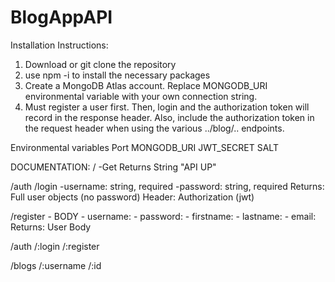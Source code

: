 # BlogAppAPI

Installation Instructions:

1.  Download or git clone the repository
2.  use npm -i to install the necessary packages
3.  Create a MongoDB Atlas account. Replace MONGODB_URI environmental variable with your own connection string.
4.  Must register a user first. Then, login and the authorization token will record in the response header. Also, include the authorization token in the request header when using the various ../blog/.. endpoints.

Environmental variables
Port
MONGODB_URI
JWT_SECRET
SALT

DOCUMENTATION:
/
-Get
Returns String "API UP"

/auth
/login
-username: string, required
-password: string, required
Returns:
Full user objects (no password)
Header: Authorization (jwt)

/register - BODY - username: - password: - firstname: - lastname: - email:  
Returns:
User Body

/auth
/:login
/:register

/blogs
/:username
/:id
